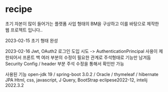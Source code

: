 # recipe
초기 자본이 많이 들어가는 플랫폼 사업 형태의 BM을 구상하고
이를 바탕으로 제작한 웹 프로젝트 입니다..


2023-02-15 초기 형태 완성

2023-02-16 Jwt, OAuth2 로그인 도입 시도 -> AuthenticationPrincipal 사용이 제한되어서 
프론트 백 여러 부분의 수정이 필요한 관계로 주석형태로 기능만 남겨둠 
Security Config / header 부분 주석 수정을 통해서 확인만 가능


사용된 기능
open-jdk 19 / spring-boot 3.0.2 / Oracle / thymeleaf / hibernate JPA
Html, css, javascript, J Query, BootStrap
eclipese2022-12, intelij 2022.3.2
